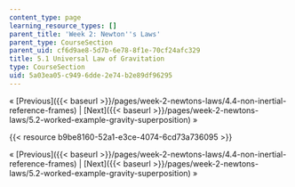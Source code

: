 ```yaml
---
content_type: page
learning_resource_types: []
parent_title: 'Week 2: Newton''s Laws'
parent_type: CourseSection
parent_uid: cf6d9ae8-5d7b-6e78-8f1e-70cf24afc329
title: 5.1 Universal Law of Gravitation
type: CourseSection
uid: 5a03ea05-c949-6dde-2e74-b2e89df96295
---
```


« [Previous]({{< baseurl >}}/pages/week-2-newtons-laws/4.4-non-inertial-reference-frames) | [Next]({{< baseurl >}}/pages/week-2-newtons-laws/5.2-worked-example-gravity-superposition) »

{{< resource b9be8160-52a1-e3ce-4074-6cd73a736095 >}}

« [Previous]({{< baseurl >}}/pages/week-2-newtons-laws/4.4-non-inertial-reference-frames) | [Next]({{< baseurl >}}/pages/week-2-newtons-laws/5.2-worked-example-gravity-superposition) »
